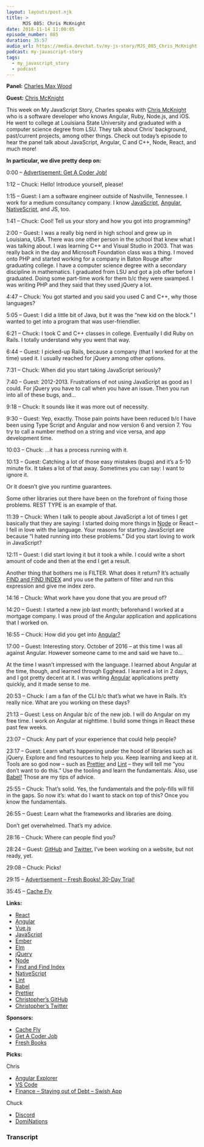 ```yaml
---
layout: layouts/post.njk
title: >
      MJS 085: Chris McKnight
date: 2018-11-14 11:00:05
episode_number: 085
duration: 35:57
audio_url: https://media.devchat.tv/my-js-story/MJS_085_Chris_McKnight.mp3
podcast: my-javascript-story
tags: 
  - my_javascript_story
  - podcast
---
```


 **Panel:** [Charles Max Wood](https://twitter.com/cmaxw?lang=en)

**Guest:** [Chris McKnight](https://github.com/cmckni3?tab=overview&from=2014-12-01&to=2014-12-31)

This week on My JavaScript Story, Charles speaks with [Chris McKnight](https://github.com/cmckni3?tab=overview&from=2014-12-01&to=2014-12-31) who is a software developer who knows Angular, Ruby, Node.js, and iOS. He went to college at Louisiana State University and graduated with a computer science degree from LSU. They talk about Chris’ background, past/current projects, among other things. Check out today’s episode to hear the panel talk about JavaScript, Angular, C and C++, Node, React, and much more!

**In particular, we dive pretty deep on:**

0:00 – [Advertisement: Get A Coder Job!](https://devchat.tv/get-a-coder-job/)

1:12 – Chuck: Hello! Introduce yourself, please!

1:15 – Guest: I am a software engineer outside of Nashville, Tennessee. I work for a medium consultancy company. I know [JavaScript](https://www.javascript.com), [Angular](https://angular.io), [NativeScript](https://www.nativescript.org), and JS, too.

1:41 – Chuck: Cool! Tell us your story and how you got into programming?

2:00 – Guest: I was a really big nerd in high school and grew up in Louisiana, USA. There was one other person in the school that knew what I was talking about. I was learning C++ and Visual Studio in 2003. That was really back in the day and Microsoft Foundation class was a thing. I moved onto PHP and started working for a company in Baton Rouge after graduating college. I have a computer science degree with a secondary discipline in mathematics. I graduated from LSU and got a job offer before I graduated. Doing some part-time work for them b/c they were swamped. I was writing PHP and they said that they used jQuery a lot.

4:47 – Chuck: You got started and you said you used C and C++, why those languages?

5:05 – Guest: I did a little bit of Java, but it was the “new kid on the block.” I wanted to get into a program that was user-friendlier.

6:21 – Chuck: I took C and C++ classes in college. Eventually I did Ruby on Rails. I totally understand why you went that way.

6:44 – Guest: I picked-up Rails, because a company (that I worked for at the time) used it. I usually reached for jQuery among other options.

7:31 – Chuck: When did you start taking JavaScript seriously?

7:40 – Guest: 2012-2013. Frustrations of not using JavaScript as good as I could. For jQuery you have to call when you have an issue. Then you run into all of these bugs, and...

9:18 – Chuck: It sounds like it was more out of necessity.

9:30 – Guest: Yep, exactly. Those pain points have been reduced b/c I have been using Type Script and Angular and now version 6 and version 7. You try to call a number method on a string and vice versa, and app development time.

10:03 – Chuck: ...it has a process running with it.

10:13 – Guest: Catching a lot of those easy mistakes (bugs) and it’s a 5-10 minute fix. It takes a lot of that away. Sometimes you can say: I want to ignore it.

Or it doesn’t give you runtime guarantees.

Some other libraries out there have been on the forefront of fixing those problems. REST TYPE is an example of that.

11:39 – Chuck: When I talk to people about JavaScript a lot of times I get basically that they are saying: I started doing more things in [Node](https://nodejs.org/en/) or React – I fell in love with the language. Your reasons for starting JavaScript are because “I hated running into these problems.” Did you start loving to work in JavaScript?

12:11 – Guest: I did start loving it but it took a while. I could write a short amount of code and then at the end I get a result.

Another thing that bothers me is FILTER. What does it return? It’s actually [FIND and FIND INDEX](https://github.com/wesbos/es6-articles/blob/master/26%2520-%2520Array.%2520find()%2520and%2520.findIndex().md) and you use the pattern of filter and run this expression and give me index zero.

14:16 – Chuck: What work have you done that you are proud of?

14:20 – Guest: I started a new job last month; beforehand I worked at a mortgage company. I was proud of the Angular application and applications that I worked on.&nbsp;

16:55 – Chuck: How did you get into [Angular?](https://angular.io)

17:00 – Guest: Interesting story. October of 2016 – at this time I was all against Angular. However someone came to me and said we have to...

At the time I wasn’t impressed with the language. I learned about Angular at the time, though, and learned through Egghead. I learned a lot in 2 days, and I got pretty decent at it. I was writing [Angular](https://angular.io) applications pretty quickly, and it made sense to me.

20:53 – Chuck: I am a fan of the CLI b/c that’s what we have in Rails. It’s really nice. What are you working on these days?

21:13 – Guest: Less on Angular b/c of the new job. I will do Angular on my free time. I work on Angular at nighttime. I build some things in React these past few weeks.

23:07 – Chuck: Any part of your experience that could help people?

23:17 – Guest: Learn what’s happening under the hood of libraries such as jQuery. Explore and find resources to help you. Keep learning and keep at it. Tools are so god now – such as [Prettier](https://github.com/prettier/prettier) and [Lint](http://www.javascriptlint.com) – they will tell me “you don’t want to do this.” Use the tooling and learn the fundamentals. Also, use [Babel!](https://babeljs.io) Those are my tips of advice.

25:55 – Chuck: That’s solid. Yes, the fundamentals and the poly-fills will fill in the gaps. So now it’s: what do I want to stack on top of this? Once you know the fundamentals.

26:55 – Guest: Learn what the frameworks and libraries are doing.

Don’t get overwhelmed. That’s my advice.

28:16 – Chuck: Where can people find you?

28:24 – Guest: [GitHub](https://github.com/cmckni3) and [Twitter.](https://twitter.com/cmckni3?lang=en) I’ve been working on a website, but not ready, yet.

29:08 – Chuck: Picks!

29:15 – [Advertisement – Fresh Books! 30-Day Trial!](https://www.freshbooks.com)

35:45 – [Cache Fly](https://www.cachefly.com)

**Links:**

- [React](https://reactjs.org)
- [Angular](https://angular.io)
- [Vue.js](https://vuejs.org)
- [JavaScript](https://www.javascript.com)
- [Ember](https://www.emberjs.com)
- [Elm](https://guide.elm-lang.org)
- [jQuery](https://jquery.com)
- [Node](https://nodejs.org/en/)
- [Find and Find Index](https://github.com/wesbos/es6-articles/blob/master/26%2520-%2520Array.%2520find()%2520and%2520.findIndex().md)
- [NativeScript](https://www.nativescript.org)
- [Lint](http://www.javascriptlint.com)
- [Babel](https://babeljs.io)
- [Prettier](https://github.com/prettier/prettier)
- [Christopher’s GitHub](https://github.com/cmckni3)
- [Christopher’s Twitter](https://twitter.com/cmckni3?lang=en)

**Sponsors:**

- [Cache Fly](https://www.cachefly.com)
- [Get A Coder Job](https://devchat.tv/get-a-coder-job/)
- [Fresh Books](https://www.freshbooks.com/?ref=ppc-na-fb&camp=US%2528SEM%2529Branded%257CEXM&ag=freshbooks+%252Bx&kw=freshbooks&campaignid=717543354&adgroupid=51893696397&kwid=aud-156768853724:kwd-298507762065&dv=c&ntwk=g&crid=289640536553&source=GOOGLE&gclid=EAIaIQobChMI6cT5gtmT3gIViobACh1xBQgvEAAYASAAEgLnB_D_BwE&gclsrc=aw.ds&dclid=CLPSqoTZk94CFVa6TwodIkkF7w)

**Picks:**

Chris

- [Angular Explorer](https://marketplace.visualstudio.com/items?itemName=carlowenig.angular-explorer)
- [VS Code](https://code.visualstudio.com)
- [Finance – Staying out of Debt – Swish App](https://swish.com)

Chuck

- [Discord](https://discordapp.com)
- [DomiNations](https://play.google.com/store/apps/details?id=com.nexonm.dominations.adk&hl=en_US)


### Transcript


